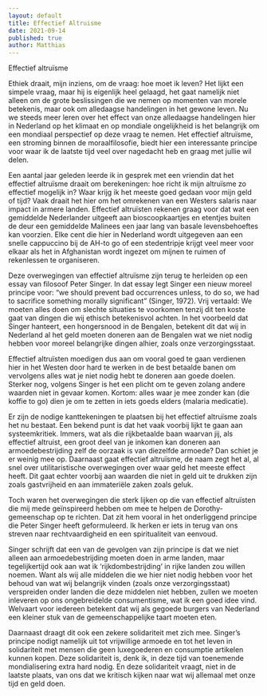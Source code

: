 ```yaml
---
layout: default
title: Effectief Altruisme
date: 2021-09-14
published: true
author: Matthias
---
```


Effectief altruïsme

Ethiek draait, mijn inziens, om de vraag: hoe moet ik leven? Het lijkt een simpele vraag, maar hij is eigenlijk heel gelaagd, het gaat namelijk niet alleen om de grote beslissingen die we nemen op momenten van morele betekenis, maar ook om alledaagse handelingen in het gewone leven. Nu we steeds meer leren over het effect van onze alledaagse handelingen hier in Nederland op het klimaat en op mondiale ongelijkheid is het belangrijk om een mondiaal perspectief op deze vraag te nemen. Het effectief altruïsme, een stroming binnen de moraalfilosofie, biedt hier een interessante principe voor waar ik de laatste tijd veel over nagedacht heb en graag met jullie wil delen. 

Een aantal jaar geleden leerde ik in gesprek met een vriendin dat het effectief altruïsme draait om berekeningen: hoe richt ik mijn altruïsme zo effectief mogelijk in? Waar krijg ik het meeste goed gedaan voor mijn geld of tijd? Vaak draait het hier om het omrekenen van een Westers salaris naar impact in armere landen. Effectief altruïsten rekenen graag voor dat wat een gemiddelde Nederlander uitgeeft aan bioscoopkaartjes en etentjes buiten de deur een gemiddelde Malinees een jaar lang van basale levensbehoeftes kan voorzien. Elke cent die hier in Nederland wordt uitgegeven aan een snelle cappuccino bij de AH-to go of een stedentripje krijgt veel meer voor elkaar als het in Afghanistan wordt ingezet om mijnen te ruimen of rekenlessen te organiseren. 

Deze overwegingen van effectief altruïsme zijn terug te herleiden op een essay van filosoof Peter Singer. In dat essay legt Singer een nieuw moreel principe voor: “we should prevent bad occurrences unless, to do so, we had to sacrifice something morally significant” (Singer, 1972). Vrij vertaald: We moeten alles doen om slechte situaties te voorkomen tenzij dit ten koste gaat van dingen die wij ethisch betekenisvol achten. In het voorbeeld dat Singer hanteert, een hongersnood in de Bengalen, betekent dit dat wij in Nederland al het geld moeten doneren aan de Bengalen wat we niet nodig hebben voor moreel belangrijke dingen alhier, zoals onze verzorgingsstaat. 

Effectief altruïsten moedigen dus aan om vooral goed te gaan verdienen hier in het Westen door hard te werken in de best betaalde banen om vervolgens alles wat je niet nodig hebt te doneren aan goede doelen. Sterker nog, volgens Singer is het een plicht om te geven zolang andere waarden niet in gevaar komen. Kortom: alles waar je mee zonder kan (die koffie to go) dien je om te zetten in iets goeds elders (malaria medicatie). 

Er zijn de nodige kanttekeningen te plaatsen bij het effectief altruïsme zoals het nu bestaat. Een bekend punt is dat het vaak voorbij lijkt te gaan aan systeemkritiek. Immers, wat als die rijkbetaalde baan waarvan jij, als effectief altruist, een groot deel van je inkomen kan doneren aan armoedebestrijding zelf de oorzaak is van diezelfde armoede? Dan schiet je er weinig mee op. Daarnaast gaat effectief altruïsme, de naam zegt het al, al snel over utilitaristische overwegingen over waar geld het meeste effect heeft. Dit gaat echter voorbij aan waarden die niet in geld uit te drukken zijn zoals gastvrijheid en aan immateriële zaken zoals geluk.  

Toch waren het overwegingen die sterk lijken op die van effectief altruïsten die mij mede geïnspireerd hebben om mee te helpen de Dorothy-gemeenschap op te richten. Dat zit hem vooral in het onderliggend principe die Peter Singer heeft geformuleerd. Ik herken er iets in terug van ons streven naar rechtvaardigheid en een spiritualiteit van eenvoud. 

Singer schrijft dat een van de gevolgen van zijn principe is dat we niet alleen aan armoedebestrijding moeten doen in arme landen, maar tegelijkertijd ook aan wat ik ‘rijkdombestrijding’ in rijke landen zou willen noemen. Want als wij alle middelen die we hier niet nodig hebben voor het behoud van wat wij belangrijk vinden (zoals onze verzorgingsstaat) verspreiden onder landen die deze middelen niet hebben, zullen we moeten inleveren op ons ongebreidelde consumentisme, wat ik een goed idee vind. Welvaart voor iedereen betekent dat wij als gegoede burgers van Nederland een kleiner stuk van de gemeenschappelijke taart moeten eten. 

Daarnaast draagt dit ook een zekere solidariteit met zich mee. Singer’s principe nodigt namelijk uit tot vrijwillige armoede en tot het leven in solidariteit met mensen die geen luxegoederen en consumptie artikelen kunnen kopen. Deze solidariteit is, denk ik, in deze tijd van toenemende mondialisering extra hard nodig. En deze solidariteit vraagt, niet in de laatste plaats, van ons dat we kritisch kijken naar wat wij allemaal met onze tijd en geld doen. 
